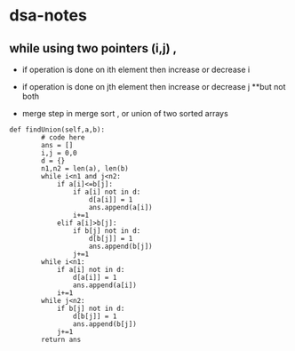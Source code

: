 # dsa-notes
## while using two pointers (i,j) ,
 * if operation is done on ith element then increase or decrease i
 * if operation is done on jth element then increase or decrease j
  **but not both

* merge step in merge sort , or union of two sorted arrays
```
def findUnion(self,a,b):
        # code here
        ans = []
        i,j = 0,0
        d = {}
        n1,n2 = len(a), len(b)
        while i<n1 and j<n2:
            if a[i]<=b[j]:
                if a[i] not in d:
                    d[a[i]] = 1
                    ans.append(a[i])
                i+=1
            elif a[i]>b[j]:
                if b[j] not in d:
                    d[b[j]] = 1
                    ans.append(b[j])
                j+=1
        while i<n1:
            if a[i] not in d:
                d[a[i]] = 1
                ans.append(a[i])
            i+=1
        while j<n2:
            if b[j] not in d:
                d[b[j]] = 1
                ans.append(b[j])
            j+=1
        return ans
```


